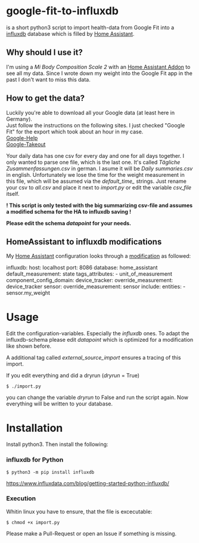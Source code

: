 # google-fit-to-influxdb
is a short python3 script to import health-data from Google Fit into a [influxdb](https://www.influxdata.com/) database which is filled by [Home Assistant](https://www.home-assistant.io/).

## Why should I use it?
I'm using a *Mi Body Composition Scale 2* with an [Home Assistant Addon](https://github.com/lolouk44/xiaomi_mi_scale) to see all my data.
Since I wrote down my weight into the Google Fit app in the past I don't want to miss this data.

## How to get the data?
Luckily you're able to download all your Google data (at least here in Germany).<br>
Just follow the instructions on the following sites.
I just checked "Google Fit" for the export which took about an hour in my case.<br>
[Google-Help](https://support.google.com/accounts/answer/3024190)<br>
[Google-Takeout](https://takeout.google.com/)

Your daily data has one csv for every day and one for all days together.
I only wanted to parse one file, which is the last one.
It's called *Tägliche Zusammenfassungen.csv* in german. I asume it will be *Daily summaries.csv* in english.
Unfortunately we lose the time for the weight measurement in this file, which will be assumed via the *default_time_* strings.
Just rename your csv to *all.csv* and place it next to *import.py* or edit the variable *csv\_file* itself.

**! This script is only tested with the big summarizing csv-file and assumes a modified schema for the HA to influxdb saving !**

**Please edit the schema *datapoint* for your needs.**

## HomeAssistant to influxdb modifications
My [Home Assistant](https://www.home-assistant.io/) configuration looks through a [modification](https://github.com/home-assistant/core/issues/34536#issuecomment-641506373) as followed:

influxdb:
  host: localhost
  port: 8086
  database: home_assistant
  default_measurement: state
  tags_attributes:
    - unit_of_measurement
  component_config_domain:
    device_tracker:
      override_measurement: device_tracker
    sensor:
      override_measurement: sensor
  include:
    entities:
      - sensor.my_weight

# Usage
Edit the configuration-variables.
Especially the *influxdb* ones.
To adapt the influxdb-schema please edit *datapoint* which is optimized for a modification like shown before.

A additional tag called *external_source_import* ensures a tracing of this import.

If you edit everything and did a dryrun (*dryrun* = True)

``$ ./import.py``

you can change the variable *dryrun* to False and run the script again.
Now everything will be written to your database.

# Installation

Install python3.
Then install the following:

### influxdb for Python

``$ python3 -m pip install influxdb``

https://www.influxdata.com/blog/getting-started-python-influxdb/

### Execution
Whitin linux you have to ensure, that the file is excecutable:

``$ chmod +x import.py``

Please make a Pull-Request or open an Issue if something is missing.
